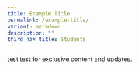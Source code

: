 ```yaml
---
title: Example Title
permalink: /example-title/
variant: markdown
description: ""
third_nav_title: Students
---
```

<a href="/">test</a> 
<a href="/">test</a> for exclusive content and updates.